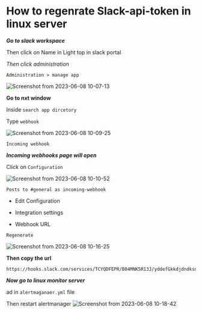 # How to regenrate Slack-api-token in linux server

**_Go to slack workspace_**

Then click on Name in Light top in slack portal

_Then click administration_

```
Administration > manage app
```
![Screenshot from 2023-06-08 10-07-13](https://github.com/rio-ke/workman/assets/88568938/76c1af95-5750-4ec9-bebe-00c5672d7e35)


**Go to nxt window**

Inside `search app dircetory`

Type `webhook` 

![Screenshot from 2023-06-08 10-09-25](https://github.com/rio-ke/workman/assets/88568938/ff2df5be-f560-4a20-9e29-90c368aa7324)

```
Incoming webhook
```

**_Incoming webhooks page will open_**

Click on `Configuration`

![Screenshot from 2023-06-08 10-10-52](https://github.com/rio-ke/workman/assets/88568938/4ebacc3e-6217-49bb-9b13-83d88479bb7f)


```
Posts to #general as incoming-webhook

```

- Edit Configuration

- Integration settings

- Webhook URL

```
Regenerate
```
![Screenshot from 2023-06-08 10-16-25](https://github.com/rio-ke/workman/assets/88568938/1c94c592-3442-4c48-8c24-a7ebc80178a2)

**Then copy the url**

```
https://hooks.slack.com/services/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jnak
```

**_Now go to linux monitor server_**

ad in `alertmaganaer.yml` file

Then restart alertmanager
![Screenshot from 2023-06-08 10-18-42](https://github.com/rio-ke/workman/assets/88568938/31ef000a-794f-4726-91eb-396864d68063)


